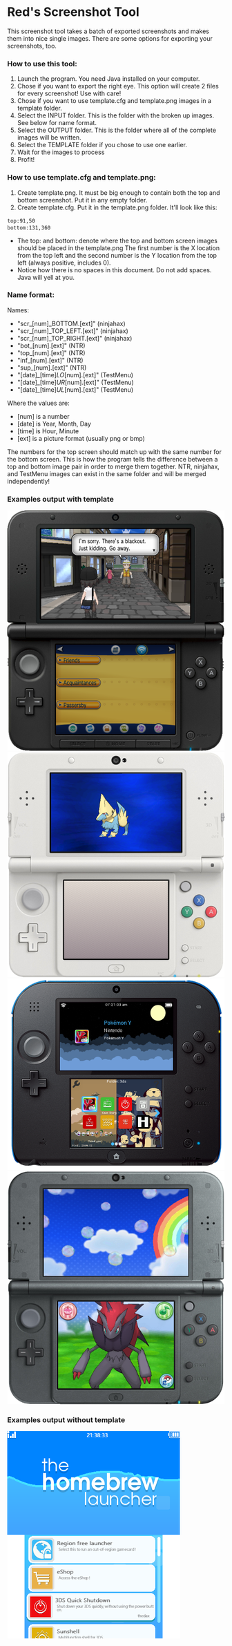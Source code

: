 # Red's Screenshot Tool
This screenshot tool takes a batch of exported screenshots and makes them into nice single images. There are some options for exporting your screenshots, too.

### How to use this tool:
1. Launch the program. You need Java installed on your computer.
2. Chose if you want to export the right eye. This option will create 2 files for every screenshot! Use with care!
2. Chose if you want to use template.cfg and template.png images in a template folder.
2. Select the INPUT folder. This is the folder with the broken up images. See below for name format.
2. Select the OUTPUT folder. This is the folder where all of the complete images will be written. 
2. Select the TEMPLATE folder if you chose to use one earlier. 
2. Wait for the images to process
2. Profit!

### How to use template.cfg and template.png:
1. Create template.png. It must be big enough to contain both the top and bottom screenshot. Put it in any empty folder.
2. Create template.cfg. Put it in the template.png folder. It'll look like this:

```text
top:91,50
bottom:131,360
```

- The top: and bottom: denote where the top and bottom screen images should be placed in the template.png The first number is the X location from the top left and the second number is the Y location from the top left (always positive, includes 0).
- Notice how there is no spaces in this document. Do not add spaces. Java will yell at you.

### Name format:

Names:

* "scr_[num]_BOTTOM.[ext]" (ninjahax)
* "scr_[num]_TOP_LEFT.[ext]" (ninjahax)
* "scr_[num]_TOP_RIGHT.[ext]" (ninjahax)
* "bot_[num].[ext]" (NTR)
* "top_[num].[ext]" (NTR)
* "inf_[num].[ext]" (NTR)
* "sup_[num].[ext]" (NTR)
* "[date]_[time]_LO_[num].[ext]" (TestMenu)
* "[date]_[time]_UR_[num].[ext]" (TestMenu)
* "[date]_[time]_UL_[num].[ext]" (TestMenu)

Where the values are:

* [num] is a number
* [date] is Year, Month, Day
* [time] is Hour, Minute
* [ext] is a picture format (usually png or bmp)

The numbers for the top screen should match up with the same number for the bottom screen.
This is how the program tells the difference between a top and bottom image pair in order to
merge them together. NTR, ninjahax, and TestMenu images can exist in the same folder and will be merged
independently! 

### Examples output with template
![An example screenshot exported with a template.](./output/ninjahax-68.png "Screenshot")
![An example screenshot exported with a template.](./output/ninjahax-119.png "Screenshot")
![An example screenshot exported with a template.](./output/ninjahax-28.png "Screenshot")
![Using the NTR file name format.](./output/ntr-0001.png "Screenshot")

### Examples output without template
![An example screenshot exported with this tool alone using the testmenu filename format.](./output/testmenu-20161206-0800-00000.png "Screenshot")

